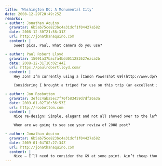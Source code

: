 ```yaml
---
title: 'Washington DC: A Monumental City'
date: 2008-12-29T20:49:25Z
remarks:
- author: Jonathan Aquino
  gravatar: 6b5ab75ce823bc4a31dcf1f04427a582
  date: 2008-12-30T21:58:31Z
  url: http://jonathanaquino.com
  content: |
    Sweet pics, Paul. What camera do you use?

- author: Paul Robert Lloyd
  gravatar: 15091a37bacfa4bdd011282627eaca2b
  date: 2008-12-31T10:02:44Z
  url: https://paulrobertlloyd.com/
  content: |
    Hey Jon! I’m currently using a [Canon Powershot G9](http://www.dpreview.com/reviews/canong9/) — a camera that falls somewhere between high-end compact and low-end DSLR. This means it’s small enough to be able to fit in my trouser pocket (just), but at the expense of some features available in full SLRs (interchangeable lenses, better image sensors etc.)

    Considering I brought a tripod for use on this trip (an excellent investment in and of itself), and thus carried camera equipment around in my bag, I’m considering upgrading to a larger EOS range camera – but this is a big and expensive leap!

- author: Jon Roobottom
  gravatar: 3efcc4aba5ec7f70f583459d7df26a3a
  date: 2009-01-02T10:36:53Z
  url: http://roobottom.com
  content: |
    Nice re-design! Simple, elegant and not all shoved over to the left!

    When are we going to see see your review of 2008 post?

- author: Jonathan Aquino
  gravatar: 6b5ab75ce823bc4a31dcf1f04427a582
  date: 2009-01-04T02:27:34Z
  url: http://jonathanaquino.com
  content: |
    Nice – I’ll need to consider the G9 at some point. Ain’t cheap though.
---
```

